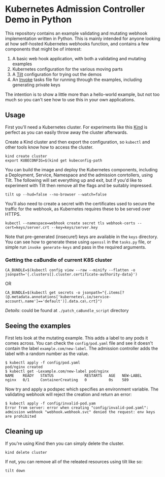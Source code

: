 # Kubernetes Admission Controller Demo in Python

This repository contains an example validating and mutating webhook implementation written in Python. This is mainly
intended for anyone looking at how self-hosted Kubernetes webhooks function, and contains a few components that might be of interest:

1. A basic web hook application, with both a validating and mutating examples
2. Kubernetes configuration for the various moving parts
3. A [Tilt](https://tilt.dev/) configuration for trying out the demos
4. An [Invoke](https://github.com/pyinvoke/invoke) tasks file for running through the examples, including generating private keys

The intention is to show a little more than a hello-world example, but not too much so you can't see how to use this in your own applications.


## Usage

First you'll need a Kubernetes cluster. For experiments like this [Kind](https://kind.sigs.k8s.io) is perfect as you can easily throw away the cluster afterwards.

Create a Kind cluster and then export the configuration, so `kubectl` and other tools know how to access the cluster.

```
kind create cluster
export KUBECONFIG=$(kind get kubeconfig-path
```

You can build the image and deploy the Kubernetes components, including a Deployment, Service, Namespace and the admission conrtollers, using Tilt. The following will set everything up and exit, but if you'd like to experiment with Tilt then remove all the flags and be suitably impressed.

```
tilt up --hud=false --no-browser --watch=false
```

You'll also need to create a secret with the certificates used to secure the traffic for the webhook, as Kubernetes requires these to be served over HTTPS.

```
kubectl --namespace=webhook create secret tls webhook-certs --cert=keys/server.crt --key=keys/server.key
```

Note that pre-generated (insecure!) keys are available in the `keys` directory. You can see how to generate these using `openssl` in the `tasks.py` file, or simple run `invoke generate-keys` and pass in the required arguments.

### Getting the caBundle of current K8S cluster
```
CA_BUNDLE=$(kubectl config view --raw --minify --flatten -o jsonpath='{.clusters[].cluster.certificate-authority-data}')
```
OR
```
CA_BUNDLE=$(kubectl get secrets -o jsonpath="{.items[?(@.metadata.annotations['kubernetes\.io/service-account\.name']=='default')].data.ca\.crt}")
```
*Details*: could be found at `./patch_caBundle_script` directory

## Seeing the examples

First lets look at the mutating example. This adds a label to any pods it comes across. You can check the
`config/pod.yaml` file and see it doesn't contain the label `example.com/new-label`. The admission controller
adds the label with a random number as the value.

```console
$ kubectl apply -f config/pod.yaml
pod/nginx created
$ kubectl get -Lexample.com/new-label pod/nginx
NAME    READY   STATUS              RESTARTS   AGE   NEW-LABEL
nginx   0/1     ContainerCreating   0          0s    589
```

Now try and apply a podspec which specifies an environment variable. The validating webhook will reject the creation and
return an error:

```console
$ kubectl apply -f config/invalid-pod.yam
Error from server: error when creating "config/invalid-pod.yaml": admission webhook "webhook.webhook.svc" denied the request: env keys are prohibited
```

## Cleaning up

If you're using Kind then you can simply delete the cluster.

```
kind delete cluster
```

If not, you can remove all of the releated resources using tilt like so:

```
tilt down
```

